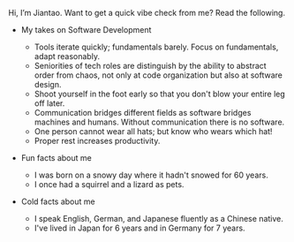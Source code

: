 Hi, I’m Jiantao. Want to get a quick vibe check from me? Read the following.

- My takes on Software Development
  - Tools iterate quickly; fundamentals barely. Focus on fundamentals, adapt reasonably.
  - Seniorities of tech roles are distinguish by the ability to abstract order from chaos, not only at code organization but also at software design.
  - Shoot yourself in the foot early so that you don't blow your entire leg off later.
  - Communication bridges different fields as software bridges machines and humans. Without communication there is no software.
  - One person cannot wear all hats; but know who wears which hat!
  - Proper rest increases productivity.
 
- Fun facts about me
  - I was born on a snowy day where it hadn't snowed for 60 years.
  - I once had a squirrel and a lizard as pets.

- Cold facts about me
  - I speak English, German, and Japanese fluently as a Chinese native.
  - I've lived in Japan for 6 years and in Germany for 7 years.

<!---
katereverie/katereverie is a ✨ special ✨ repository because its `README.md` (this file) appears on your GitHub profile.
You can click the Preview link to take a look at your changes.
--->

